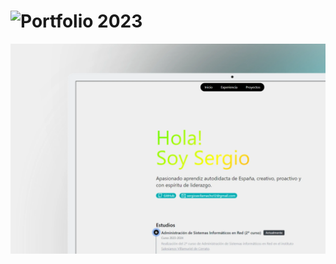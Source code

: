 # ![Portfolio 2023](https://main--celadon-tapioca-c44dfc.netlify.app/)
![Captura](https://raw.githubusercontent.com/D4souls/portfolio-2023/main/public/previewportfolio.webp)
